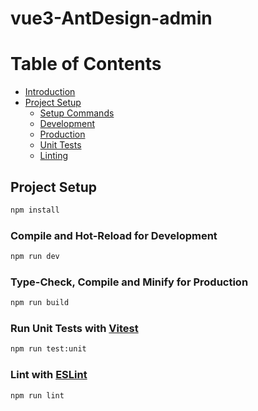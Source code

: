 # vue3-AntDesign-admin

# Table of Contents

- [Introduction](#introduction)
- [Project Setup](#project-setup)
  - [Setup Commands](#setup-commands)
  - [Development](#development)
  - [Production](#production)
  - [Unit Tests](#unit-tests)
  - [Linting](#linting)

## Project Setup

```sh
npm install
```

### Compile and Hot-Reload for Development

```sh
npm run dev
```

### Type-Check, Compile and Minify for Production

```sh
npm run build
```

### Run Unit Tests with [Vitest](https://vitest.dev/)

```sh
npm run test:unit
```

### Lint with [ESLint](https://eslint.org/)

```sh
npm run lint
```
